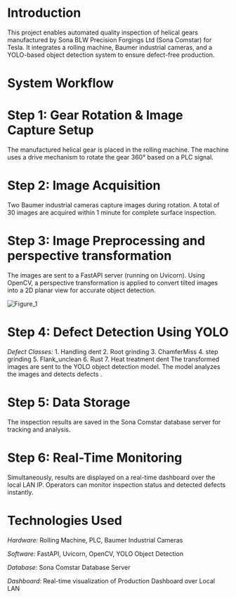 # Introduction
This project enables automated quality inspection of helical gears manufactured by Sona BLW Precision Forgings Ltd (Sona Comstar) for Tesla.
It integrates a rolling machine, Baumer industrial cameras, and a YOLO-based object detection system to ensure defect-free production.

# System Workflow

# Step 1: Gear Rotation & Image Capture Setup
The manufactured helical gear is placed in the rolling machine.
The machine uses a drive mechanism to rotate the gear 360° based on a PLC signal.

# Step 2: Image Acquisition
Two Baumer industrial cameras capture images during rotation.
A total of 30 images are acquired within 1 minute for complete surface inspection.

# Step 3: Image Preprocessing and perspective transformation
The images are sent to a FastAPI server (running on Uvicorn).
Using OpenCV, a perspective transformation is applied to convert tilted images into a 2D planar view for accurate object detection.

![Figure_1](https://github.com/user-attachments/assets/769c1f71-f14c-46ff-a44b-2b4b7c3ce74b)

# Step 4: Defect Detection Using YOLO
*Defect Classes:* 1. Handling dent 2. Root grinding 3. ChamferMiss 4. step grinding 5. Flank_unclean 6. Rust 7. Heat treatment dent
The transformed images are sent to the YOLO object detection model.
The model analyzes the images and detects defects .

# Step 5: Data Storage
The inspection results are saved in the Sona Comstar database server for tracking and analysis.

# Step 6: Real-Time Monitoring
Simultaneously, results are displayed on a real-time dashboard over the local LAN IP.
Operators can monitor inspection status and detected defects instantly.

# Technologies Used
*Hardware:* Rolling Machine, PLC, Baumer Industrial Cameras

*Software:* FastAPI, Uvicorn, OpenCV, YOLO Object Detection

*Database:* Sona Comstar Database Server

*Dashboard:* Real-time visualization of Production  Dashboard  over Local LAN
